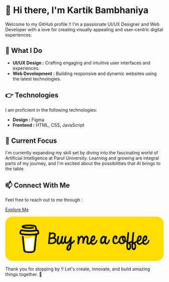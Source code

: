 # 👋 Hi there, I'm Kartik Bambhaniya

Welcome to my GitHub profile !! I'm a passionate UI/UX Designer and Web Developer  with a love for creating visually appealing and user-centric digital experiences.

## 👀 What I Do

- **UI/UX Design :** Crafting engaging and intuitive user interfaces and experiences.
- **Web Development :** Building responsive and dynamic websites using the latest technologies.

## 👉 Technologies

I am proficient in the following technologies:

- **Design :** Figma
- **Frontend :** HTML, CSS, JavaScript

## 🌱 Current Focus

I'm currently expanding my skill set by diving into the fascinating world of Artificial Intelligence at Parul University. Learning and growing are integral parts of my journey, and I'm excited about the possibilities that AI brings to the table.

## 📫 Connect With Me

Feel free to reach out to me through :
  
  [Explore Me](https://bento.me/kartic)

  [![Buy Me a Coffee](./BuyMeaCoffee.png)](https://buymeacoffee.com/kartic)

Thank you for stopping by !! Let's create, innovate, and build amazing things together. 🚀
